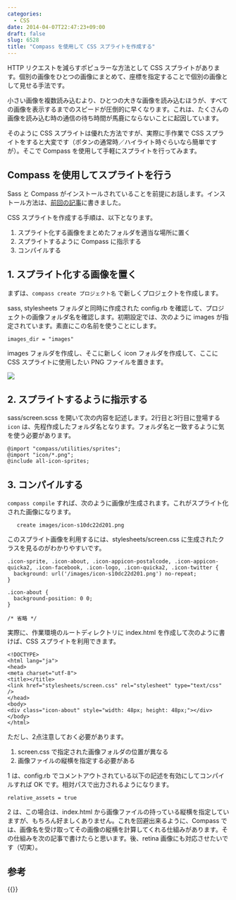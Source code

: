 ```yaml
---
categories:
  - CSS
date: 2014-04-07T22:47:23+09:00
draft: false
slug: 6528
title: "Compass を使用して CSS スプライトを作成する"
---
```


HTTP リクエストを減らすポピュラーな方法として CSS スプライトがあります。個別の画像をひとつの画像にまとめて、座標を指定することで個別の画像として見せる手法です。

小さい画像を複数読み込むより、ひとつの大きな画像を読み込むほうが、すべての画像を表示するまでのスピードが圧倒的に早くなります。これは、たくさんの画像を読み込む時の通信の待ち時間が馬鹿にならないことに起因しています。

そのように CSS スプライトは優れた方法ですが、実際に手作業で CSS スプライトをすると大変です（ボタンの通常時／ハイライト時ぐらいなら簡単ですが）。そこで Compass を使用して手軽にスプライトを行ってみます。

## Compass を使用してスプライトを行う

Sass と Compass がインストールされていることを前提にお話します。インストール方法は、[前回の記事](http://rakuishi.com/archives/6519)に書きました。

CSS スプライトを作成する手順は、以下となります。

1. スプライト化する画像をまとめたフォルダを適当な場所に置く
1. スプライトするように Compass に指示する
1. コンパイルする

## 1. スプライト化する画像を置く

まずは、`compass create プロジェクト名` で新しくプロジェクトを作成します。

sass, stylesheets フォルダと同時に作成された config.rb を確認して、プロジェクトの画像フォルダ名を確認します。初期設定では、次のように images が指定されています。素直にこの名前を使うことにします。

```
images_dir = "images"
```

images フォルダを作成し、そこに新しく icon フォルダを作成して、ここに CSS スプライトに使用したい PNG ファイルを置きます。

![](/images/2014/04/6528_1.png)

## 2. スプライトするように指示する

sass/screen.scss を開いて次の内容を記述します。2行目と3行目に登場する `icon` は、先程作成したフォルダ名となります。フォルダ名と一致するように気を使う必要があります。

```
@import "compass/utilities/sprites";
@import "icon/*.png";
@include all-icon-sprites;
```

## 3. コンパイルする

`compass compile` すれば、次のように画像が生成されます。これがスプライト化された画像になります。

```
   create images/icon-s10dc22d201.png
```

このスプライト画像を利用するには、stylesheets/screen.css に生成されたクラスを見るのがわかりやすいです。

```
.icon-sprite, .icon-about, .icon-appicon-postalcode, .icon-appicon-quicka2, .icon-facebook, .icon-logo, .icon-quicka2, .icon-twitter {
  background: url('/images/icon-s10dc22d201.png') no-repeat;
}

.icon-about {
  background-position: 0 0;
}

/* 省略 */
```

実際に、作業環境のルートディレクトリに index.html を作成して次のように書けば、CSS スプライトを利用できます。

```
<!DOCTYPE>
<html lang="ja">
<head>
<meta charset="utf-8">
<title></title>
<link href="stylesheets/screen.css" rel="stylesheet" type="text/css" />
</head>
<body>
<div class="icon-about" style="width: 48px; height: 48px;"></div>
</body>
</html>
```

ただし、2点注意しておく必要があります。

1. screen.css で指定された画像フォルダの位置が異なる
1. 画像ファイルの縦横を指定する必要がある

1 は、config.rb でコメントアウトされている以下の記述を有効にしてコンパイルすれば OK です。相対パスで出力されるようになります。

```
relative_assets = true
```

2 は、この場合は、index.html から画像ファイルの持っている縦横を指定していますが、もちろん好ましくありません。これを回避出来るように、Compass では、画像名を受け取ってその画像の縦横を計算してくれる仕組みがあります。その仕組みを次の記事で書けたらと思います。後、retina 画像にも対応させたいです（切実）。

## 参考

{{<amazon id="4798132446" title="Sass&Compass徹底入門 CSSのベストプラクティスを効率よく実現するために (DESIGN & WEB TECHNOLOGY)" src="https://images-na.ssl-images-amazon.com/images/I/51aeeQBbfhL._SL160_.jpg">}}
